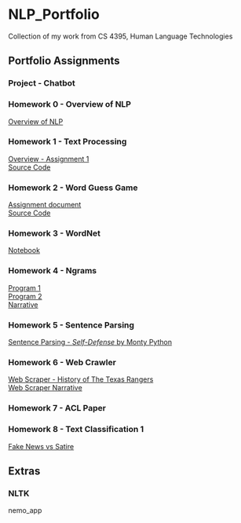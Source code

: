 # NLP_Portfolio
Collection of my work from CS 4395, Human Language Technologies

## Portfolio Assignments
### Project - Chatbot
### Homework 0 - Overview of NLP
[Overview of NLP](https://github.com/trb090020/NLP_Portfolio/blob/main/Overview%20of%20NLP.pdf)
### Homework 1 - Text Processing
[Overview - Assignment 1](https://github.com/trb090020/NLP_Portfolio/blob/c94619411763ea094aff96d2e7488d810d56bdf3/Homework1/Homework%201%20Overview.pdf)  
[Source Code](https://github.com/trb090020/NLP_Portfolio/blob/c94619411763ea094aff96d2e7488d810d56bdf3/Homework1/HW1_trb090020.py)
### Homework 2 - Word Guess Game
[Assignment document](https://github.com/trb090020/NLP_Portfolio/blob/ae37ab74b1882f8c9425d4a7084b934d7dd5d7cb/Homework2/Portfolio%20Chapter%205%20Word%20Guess%20Game.pdf)  
[Source Code](https://github.com/trb090020/NLP_Portfolio/blob/ae37ab74b1882f8c9425d4a7084b934d7dd5d7cb/Homework2/HW2_trb090020.py)
### Homework 3 - WordNet
[Notebook](https://github.com/trb090020/NLP_Portfolio/blob/a2fdf0479711603ab54df703fb3df50033c5a694/Homework3/HW3_trb090020.pdf)
### Homework 4 - Ngrams
[Program 1](https://github.com/trb090020/NLP_Portfolio/blob/8c588bcd3825b67b063d463afd8456494aebcf09/Homework4/HW4_Program1_trb090020.py)  
[Program 2](https://github.com/trb090020/NLP_Portfolio/blob/8c588bcd3825b67b063d463afd8456494aebcf09/Homework4/HW4_Program2_trb090020.py)  
[Narrative](https://github.com/trb090020/NLP_Portfolio/blob/6642d6cb34be9f855219e20aa2d5cf4862c8747c/Homework4/HW4_narrative_trb090020.pdf)
### Homework 5 - Sentence Parsing
[Sentence Parsing - *Self-Defense* by Monty Python](https://github.com/trb090020/NLP_Portfolio/blob/8c588bcd3825b67b063d463afd8456494aebcf09/Homework5/HW5-trb090020.pdf)
### Homework 6 - Web Crawler
[Web Scraper - History of The Texas Rangers](https://github.com/trb090020/NLP_Portfolio/blob/a14f8edb751299a74316370ca8f7d0cd0c05510e/Homework6/HW6_trb090020.py)  
[Web Scraper Narrative](https://github.com/trb090020/NLP_Portfolio/blob/a14f8edb751299a74316370ca8f7d0cd0c05510e/Homework6/Web-Scraper-Narrative.pdf)  
### Homework 7 - ACL Paper
### Homework 8 - Text Classification 1
[Fake News vs Satire](https://github.com/trb090020/NLP_Portfolio/blob/9066ccd8b28e42626a67021d5932c1f46e4436ef/Homework8/HW8_trb090020.pdf)
## Extras
### NLTK
nemo_app
